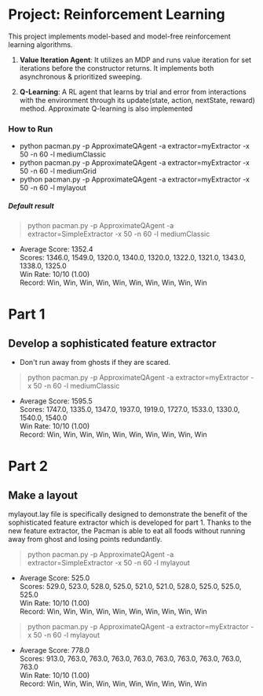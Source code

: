 # Project: Reinforcement Learning

This project implements model-based and model-free reinforcement learning algorithms.

1. **Value Iteration Agent**: It utilizes an MDP and runs value iteration for set iterations before the constructor returns. It implements both asynchronous & prioritized sweeping.

2. **Q-Learning**: A RL agent that learns by trial and error from interactions with the environment through its update(state, action, nextState, reward) method. Approximate Q-learning is also implemented

### How to Run
- python pacman.py -p ApproximateQAgent -a extractor=myExtractor -x 50 -n 60 -l mediumClassic
- python pacman.py -p ApproximateQAgent -a extractor=myExtractor -x 50 -n 60 -l mediumGrid
- python pacman.py -p ApproximateQAgent -a extractor=myExtractor -x 50 -n 60 -l mylayout



##### Default result
> python pacman.py -p ApproximateQAgent -a extractor=SimpleExtractor -x 50 -n 60 -l mediumClassic
- Average Score: 1352.4 \
Scores:        1346.0, 1549.0, 1320.0, 1340.0, 1320.0, 1322.0, 1321.0, 1343.0, 1338.0, 1325.0 \
Win Rate:      10/10 (1.00) \
Record:        Win, Win, Win, Win, Win, Win, Win, Win, Win, Win

# Part 1
## Develop a sophisticated feature extractor
- Don't run away from ghosts if they are scared.
> python pacman.py -p ApproximateQAgent -a extractor=myExtractor -x 50 -n 60 -l mediumClassic
- Average Score: 1595.5 \
Scores:        1747.0, 1335.0, 1347.0, 1937.0, 1919.0, 1727.0, 1533.0, 1330.0, 1540.0, 1540.0 \
Win Rate:      10/10 (1.00) \
Record:        Win, Win, Win, Win, Win, Win, Win, Win, Win, Win 

# Part 2
## Make a layout
mylayout.lay file is specifically designed to demonstrate the benefit of the sophisticated 
feature extractor which is developed for part 1. Thanks to the new feature extractor, 
the Pacman is able to eat all foods without running away from ghost and losing points redundantly.

> python pacman.py -p ApproximateQAgent -a extractor=SimpleExtractor -x 50 -n 60 -l mylayout 
- Average Score: 525.0 \
Scores:        529.0, 523.0, 528.0, 525.0, 521.0, 521.0, 528.0, 525.0, 525.0, 525.0 \
Win Rate:      10/10 (1.00) \
Record:        Win, Win, Win, Win, Win, Win, Win, Win, Win, Win 


> python pacman.py -p ApproximateQAgent -a extractor=myExtractor -x 50 -n 60 -l mylayout 
- Average Score: 778.0 \
Scores:        913.0, 763.0, 763.0, 763.0, 763.0, 763.0, 763.0, 763.0, 763.0, 763.0 \
Win Rate:      10/10 (1.00) \
Record:        Win, Win, Win, Win, Win, Win, Win, Win, Win, Win 
